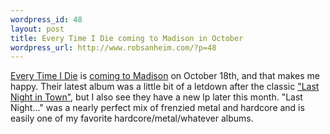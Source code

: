 ```yaml
--- 
wordpress_id: 48
layout: post
title: Every Time I Die coming to Madison in October
wordpress_url: http://www.robsanheim.com/?p=48
---
```

<a href="http://www.everytimeidie.com/">Every Time I Die</a> is <a href="http://www.lambgoat.com/news/view.aspx?id=5296">coming to Madison</a> on October 18th, and that makes me happy.  Their latest album was a little bit of a letdown after the classic <a href="http://www.amazon.com/exec/obidos/redirect?tag=manalangcom-20%26link_code=xm2%26camp=2025%26creative=165953%26path=http://www.amazon.com/gp/redirect.html%253fASIN=B00005NKI3%2526tag=manalangcom-20%2526lcode=xm2%2526cID=2025%2526ccmID=165953%2526location=/o/ASIN/B00005NKI3%25253FSubscriptionId=0EMV44A9A5YT1RVDGZ82" title="View product details at Amazon">"Last Night in Town"</a>, but I also see they have a new lp later this month.  "Last Night..." was a nearly perfect mix of frenzied metal and hardcore and is easily one of my favorite hardcore/metal/whatever albums.

